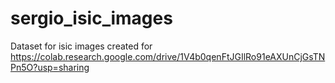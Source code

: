 # sergio_isic_images

Dataset for isic images created for https://colab.research.google.com/drive/1V4b0qenFtJGIlRo91eAXUnCjGsTNPn5O?usp=sharing
